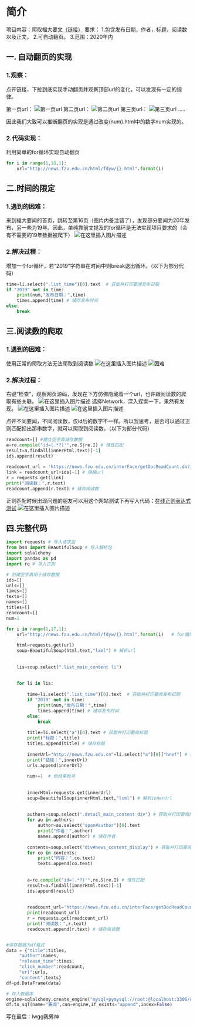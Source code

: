 # 简介

项目内容：爬取福大要文[（链接）](http://news.fzu.edu.cn/html/fdyw/)
要求： 1.包含发布日期，作者，标题，阅读数以及正文。 2.可自动翻页。 3.范围：2020年内

## 一. 自动翻页的实现
### 1.观察：
点开链接，下拉到底实现手动翻页并观察顶部url的变化，可以发现有一定的规律。

第一页url：
![第一页url](https://img-blog.csdnimg.cn/20201226151722595.png)
第二页url：
![第二页url](https://img-blog.csdnimg.cn/20201226151735567.png)
第三页url：
![第三页url](https://img-blog.csdnimg.cn/20201226151753595.png)
.....

因此我们大致可以推断翻页的实现是通过改变(num).html中的数字num实现的。


### 2.代码实现：
利用简单的for循环实现自动翻页
```python
for i in range(1,18,1):
    url="http://news.fzu.edu.cn/html/fdyw/{}.html".format(i)   
```
## 二.时间的限定
### 1.遇到的困难：
来到福大要闻的首页，跳转至第16页（图片内备注错了），发现部分要闻为20年发布，另一些为19年。因此，单纯靠前文提及的for循环是无法实现项目要求的（会有不需要的19年数据被爬下）
![在这里插入图片描述](https://img-blog.csdnimg.cn/20201226163350732.png?x-oss-process=image/watermark,type_ZmFuZ3poZW5naGVpdGk,shadow_10,text_aHR0cHM6Ly9ibG9nLmNzZG4ubmV0L3dlaXhpbl80NzI4MjQwNA==,size_16,color_FFFFFF,t_70)
### 2.解决过程：
增加一个for循环，若“2019”字符串在时间中则break退出循环。（以下为部分代码）

```python
time=li.select(".list_time")[0].text  # 获取并打印要闻发布日期
if "2019" not in time:
	print(num,"发布日期：",time)
	times.append(time) # 储存发布时间
else:
	break
```

## 三.阅读数的爬取
### 1.遇到的困难：
使用正常的爬取方法无法爬取到阅读数
![在这里插入图片描述](https://img-blog.csdnimg.cn/2020122615485420.png)
![困难](https://img-blog.csdnimg.cn/20201226153229382.png?x-oss-process=image/watermark,type_ZmFuZ3poZW5naGVpdGk,shadow_10,text_aHR0cHM6Ly9ibG9nLmNzZG4ubmV0L3dlaXhpbl80NzI4MjQwNA==,size_16,color_FFFFFF,t_70)
### 2.解决过程：
右键“检查”，观察网页源码，发现在下方仿佛隐藏着一个url，也许跟阅读数的爬取有些关联。
![在这里插入图片描述](https://img-blog.csdnimg.cn/20201226155229731.png?x-oss-process=image/watermark,type_ZmFuZ3poZW5naGVpdGk,shadow_10,text_aHR0cHM6Ly9ibG9nLmNzZG4ubmV0L3dlaXhpbl80NzI4MjQwNA==,size_16,color_FFFFFF,t_70)
选择Network，深入探索一下，果然有发现。
![在这里插入图片描述](https://img-blog.csdnimg.cn/20201226155959141.png?x-oss-process=image/watermark,type_ZmFuZ3poZW5naGVpdGk,shadow_10,text_aHR0cHM6Ly9ibG9nLmNzZG4ubmV0L3dlaXhpbl80NzI4MjQwNA==,size_16,color_FFFFFF,t_70)
![在这里插入图片描述](https://img-blog.csdnimg.cn/20201226160255112.png?x-oss-process=image/watermark,type_ZmFuZ3poZW5naGVpdGk,shadow_10,text_aHR0cHM6Ly9ibG9nLmNzZG4ubmV0L3dlaXhpbl80NzI4MjQwNA==,size_16,color_FFFFFF,t_70)

点开不同要闻，不同阅读数，仅id后的数字不一样。所以我思考，是否可以通过正则匹配扣出那串数字，就可以爬取到阅读数。（以下为部分代码）

```python
readcount=[] #建立空字典储存数据
a=re.compile("id=(.*?)'",re.S|re.I) # 惰性匹配       
result=a.findall(innerHtml.text)[-1]
ids.append(result)
        
readcount_url = 'https://news.fzu.edu.cn/interFace/getDocReadCount.do?id=' # 获取并打印阅读数
link = readcount_url+ids[-1] # 拼接url
r = requests.get(link)
print("阅读数：",r.text)
readcount.append(r.text) # 储存阅读数
```

正则匹配时候出现问题的朋友可以用这个网站测试下再写入代码：[在线正则表达式测试](https://tool.oschina.net/regex)
![在这里插入图片描述](https://img-blog.csdnimg.cn/20201226164104853.png?x-oss-process=image/watermark,type_ZmFuZ3poZW5naGVpdGk,shadow_10,text_aHR0cHM6Ly9ibG9nLmNzZG4ubmV0L3dlaXhpbl80NzI4MjQwNA==,size_16,color_FFFFFF,t_70)

## 四.完整代码

```python
import requests # 导入请求包
from bs4 import BeautifulSoup # 导入解析包
import sqlalchemy
import pandas as pd
import re # 导入正则

# 创建空字典用于储存数据
ids=[] 
urls=[]
times=[]
texts=[]
names=[]
titles=[]
readcount=[] 
num=1

for i in range(1,17,1): 
    url="http://news.fzu.edu.cn/html/fdyw/{}.html".format(i)   # for循环实现自动翻页
    
    html=requests.get(url)    
    soup=BeautifulSoup(html.text,"lxml") # 解析url
    
    
    lis=soup.select(".list_main_content li")
    
   
    for li in lis:
        
        time=li.select(".list_time")[0].text  # 获取并打印要闻发布日期
        if "2019" not in time:
            print(num,"发布日期：",time)
            times.append(time) # 储存发布时间
        else:
            break
            
        title=li.select("a")[0].text # 获取并打印要闻标题
        print("标题：",title) 
        titles.append(title) # 储存标题
        
        innerUrl="http://news.fzu.edu.cn"+li.select("a")[0]["href"] # 获取并打印单条要闻网页链接
        print("链接：",innerUrl)   
        urls.append(innerUrl)
        
        num+=1  # 给结果标号
        
        
        innerHtml=requests.get(innerUrl)
        soup=BeautifulSoup(innerHtml.text,"lxml") # 解析innerUrl
        
        
        authors=soup.select(".detail_main_content div") # 获取并打印要闻作者
        for au in authors:
            author=au.select("span#author")[0].text
            print("作者：",author)
            names.append(author) # 储存作者
            
        contents=soup.select("div#news_content_display") # 获取并打印要闻内容
        for co in contents:
            print("内容：",co.text)  
            texts.append(co.text)
            
        
        a=re.compile("id=(.*?)'",re.S|re.I) # 惰性匹配       
        result=a.findall(innerHtml.text)[-1]
        ids.append(result)
        
        
        readcount_url='https://news.fzu.edu.cn/interFace/getDocReadCount.do?id='+ids[-1] # 获取并打印阅读数
        print(readcount_url)
        r = requests.get(readcount_url)
        print("阅读数：",r.text)
        readcount.append(r.text) # 储存阅读数


#保存数据为df格式
data = {"title":titles,
     "author":names,
     "release_time":times,
     "click_number":readcount,
     "url":urls,
     "content":texts}
df=pd.DataFrame(data)

# 存入数据库
engine=sqlalchemy.create_engine("mysql+pymysql://root:@localhost:3306/demo")
df.to_sql(name="要闻",con=engine,if_exists="append",index=False)
```


写在最后：lwgg我男神
